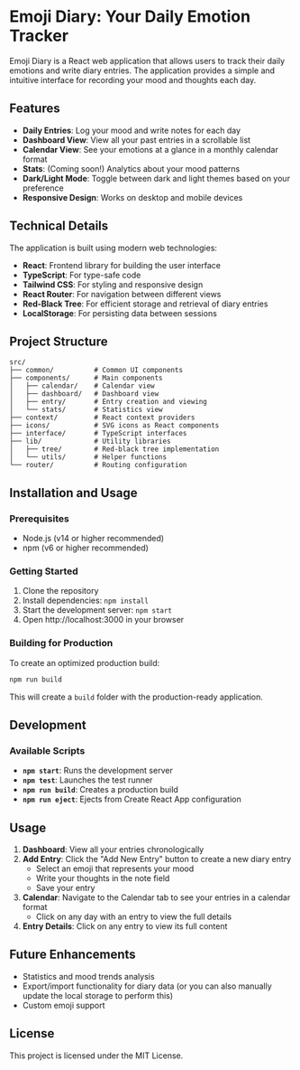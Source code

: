 # Emoji Diary: Your Daily Emotion Tracker

Emoji Diary is a React web application that allows users to track their daily emotions and write diary entries. The application provides a simple and intuitive interface for recording your mood and thoughts each day.

## Features

- **Daily Entries**: Log your mood and write notes for each day
- **Dashboard View**: View all your past entries in a scrollable list
- **Calendar View**: See your emotions at a glance in a monthly calendar format
- **Stats**: (Coming soon!) Analytics about your mood patterns
- **Dark/Light Mode**: Toggle between dark and light themes based on your preference
- **Responsive Design**: Works on desktop and mobile devices

## Technical Details

The application is built using modern web technologies:

- **React**: Frontend library for building the user interface
- **TypeScript**: For type-safe code
- **Tailwind CSS**: For styling and responsive design
- **React Router**: For navigation between different views
- **Red-Black Tree**: For efficient storage and retrieval of diary entries
- **LocalStorage**: For persisting data between sessions

## Project Structure
```
src/
├── common/          # Common UI components
├── components/      # Main components
│   ├── calendar/    # Calendar view
│   ├── dashboard/   # Dashboard view
│   ├── entry/       # Entry creation and viewing
│   └── stats/       # Statistics view
├── context/         # React context providers
├── icons/           # SVG icons as React components
├── interface/       # TypeScript interfaces
├── lib/             # Utility libraries
│   ├── tree/        # Red-black tree implementation
│   └── utils/       # Helper functions
└── router/          # Routing configuration
```

## Installation and Usage

### Prerequisites
- Node.js (v14 or higher recommended)
- npm (v6 or higher recommended)

### Getting Started
1. Clone the repository
2. Install dependencies: `npm install`
3. Start the development server: `npm start`
4. Open http://localhost:3000 in your browser

### Building for Production
To create an optimized production build:
```bash
npm run build
```
This will create a `build` folder with the production-ready application.

## Development

### Available Scripts

- **`npm start`**: Runs the development server
- **`npm test`**: Launches the test runner
- **`npm run build`**: Creates a production build
- **`npm run eject`**: Ejects from Create React App configuration

## Usage

1. **Dashboard**: View all your entries chronologically
2. **Add Entry**: Click the "Add New Entry" button to create a new diary entry
    - Select an emoji that represents your mood
    - Write your thoughts in the note field
    - Save your entry
3. **Calendar**: Navigate to the Calendar tab to see your entries in a calendar format
    - Click on any day with an entry to view the full details
4. **Entry Details**: Click on any entry to view its full content

## Future Enhancements

- Statistics and mood trends analysis
- Export/import functionality for diary data (or you can also manually update the local storage to perform this)
- Custom emoji support

## License

This project is licensed under the MIT License.

